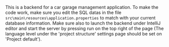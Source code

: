 This is a backend for a car garage management application. To make the code work, make sure you edit the SQL datas in the file `src\main\resources\application.properties` to match with your current database information.
Make sure also to launch the backend under IntelliJ editor and start the server by pressing run on the top right of the page (The language level under the 'project structure' settings page should be set on 'Project default').
